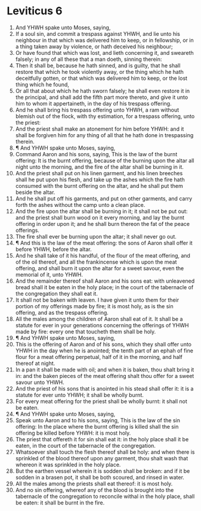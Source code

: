 ﻿# Leviticus 6
1. And YHWH spake unto Moses, saying, 
2. If a soul sin, and commit a trespass against YHWH, and lie unto his neighbour in that which was delivered him to keep, or in fellowship, or in a thing taken away by violence, or hath deceived his neighbour; 
3. Or have found that which was lost, and lieth concerning it, and sweareth falsely; in any of all these that a man doeth, sinning therein: 
4. Then it shall be, because he hath sinned, and is guilty, that he shall restore that which he took violently away, or the thing which he hath deceitfully gotten, or that which was delivered him to keep, or the lost thing which he found, 
5. Or all that about which he hath sworn falsely; he shall even restore it in the principal, and shall add the fifth part more thereto, and give it unto him to whom it appertaineth, in the day of his trespass offering. 
6. And he shall bring his trespass offering unto YHWH, a ram without blemish out of the flock, with thy estimation, for a trespass offering, unto the priest: 
7. And the priest shall make an atonement for him before YHWH: and it shall be forgiven him for any thing of all that he hath done in trespassing therein. 
8. ¶ And YHWH spake unto Moses, saying, 
9. Command Aaron and his sons, saying, This is the law of the burnt offering: It is the burnt offering, because of the burning upon the altar all night unto the morning, and the fire of the altar shall be burning in it. 
10. And the priest shall put on his linen garment, and his linen breeches shall he put upon his flesh, and take up the ashes which the fire hath consumed with the burnt offering on the altar, and he shall put them beside the altar. 
11. And he shall put off his garments, and put on other garments, and carry forth the ashes without the camp unto a clean place. 
12. And the fire upon the altar shall be burning in it; it shall not be put out: and the priest shall burn wood on it every morning, and lay the burnt offering in order upon it; and he shall burn thereon the fat of the peace offerings. 
13. The fire shall ever be burning upon the altar; it shall never go out. 
14. ¶ And this is the law of the meat offering: the sons of Aaron shall offer it before YHWH, before the altar. 
15. And he shall take of it his handful, of the flour of the meat offering, and of the oil thereof, and all the frankincense which is upon the meat offering, and shall burn it upon the altar for a sweet savour, even the memorial of it, unto YHWH. 
16. And the remainder thereof shall Aaron and his sons eat: with unleavened bread shall it be eaten in the holy place; in the court of the tabernacle of the congregation they shall eat it. 
17. It shall not be baken with leaven. I have given it unto them for their portion of my offerings made by fire; it is most holy, as is the sin offering, and as the trespass offering. 
18. All the males among the children of Aaron shall eat of it. It shall be a statute for ever in your generations concerning the offerings of YHWH made by fire: every one that toucheth them shall be holy. 
19. ¶ And YHWH spake unto Moses, saying, 
20. This is the offering of Aaron and of his sons, which they shall offer unto YHWH in the day when he is anointed; the tenth part of an ephah of fine flour for a meat offering perpetual, half of it in the morning, and half thereof at night. 
21. In a pan it shall be made with oil; and when it is baken, thou shalt bring it in: and the baken pieces of the meat offering shalt thou offer for a sweet savour unto YHWH. 
22. And the priest of his sons that is anointed in his stead shall offer it: it is a statute for ever unto YHWH; it shall be wholly burnt. 
23. For every meat offering for the priest shall be wholly burnt: it shall not be eaten. 
24. ¶ And YHWH spake unto Moses, saying, 
25. Speak unto Aaron and to his sons, saying, This is the law of the sin offering: In the place where the burnt offering is killed shall the sin offering be killed before YHWH: it is most holy. 
26. The priest that offereth it for sin shall eat it: in the holy place shall it be eaten, in the court of the tabernacle of the congregation. 
27. Whatsoever shall touch the flesh thereof shall be holy: and when there is sprinkled of the blood thereof upon any garment, thou shalt wash that whereon it was sprinkled in the holy place. 
28. But the earthen vessel wherein it is sodden shall be broken: and if it be sodden in a brasen pot, it shall be both scoured, and rinsed in water. 
29. All the males among the priests shall eat thereof: it is most holy. 
30. And no sin offering, whereof any of the blood is brought into the tabernacle of the congregation to reconcile withal in the holy place, shall be eaten: it shall be burnt in the fire. 
